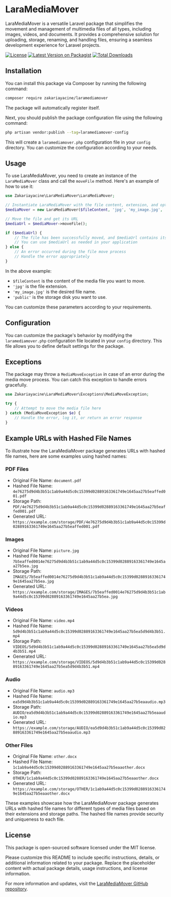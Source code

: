 # LaraMediaMover

LaraMediaMover is a versatile Laravel package that simplifies the movement and management of multimedia files of all types, including images, videos, and documents. It provides a comprehensive solution for uploading, storage, renaming, and handling files, ensuring a seamless development experience for Laravel projects.

[![License](https://img.shields.io/badge/license-MIT-blue.svg)](https://github.com/zakariayacine/laramediamover/blob/main/LICENSE)
[![Latest Version on Packagist](https://img.shields.io/packagist/v/zakariayacine/laramediamover.svg)](https://packagist.org/packages/zakariayacine/laramediamover)
[![Total Downloads](https://img.shields.io/packagist/dt/zakariayacine/laramediamover.svg)](https://packagist.org/packages/zakariayacine/laramediamover)

## Installation

You can install this package via Composer by running the following command:

```bash
composer require zakariayacine/laramediamover
```

The package will automatically register itself.

Next, you should publish the package configuration file using the following command:

```bash
php artisan vendor:publish --tag=laramediamover-config
```

This will create a `laramediamover.php` configuration file in your `config` directory. You can customize the configuration according to your needs.

## Usage

To use LaraMediaMover, you need to create an instance of the `LaraMediaMover` class and call the `moveFile` method. Here's an example of how to use it:

```php
use Zakariayacine\LaraMediaMover\LaraMediaMover;

// Instantiate LaraMediaMover with the file content, extension, and optional parameters
$mediaMover = new LaraMediaMover($fileContent, 'jpg', 'my_image.jpg', 'public');

// Move the file and get its URL
$mediaUrl = $mediaMover->moveFile();

if ($mediaUrl) {
    // The file has been successfully moved, and $mediaUrl contains its URL
    // You can use $mediaUrl as needed in your application
} else {
    // An error occurred during the file move process
    // Handle the error appropriately
}
```

In the above example:

- `$fileContent` is the content of the media file you want to move.
- `'jpg'` is the file extension.
- `'my_image.jpg'` is the desired file name.
- `'public'` is the storage disk you want to use.

You can customize these parameters according to your requirements.

## Configuration

You can customize the package's behavior by modifying the `laramediamover.php` configuration file located in your `config` directory. This file allows you to define default settings for the package.

## Exceptions

The package may throw a `MediaMoveException` in case of an error during the media move process. You can catch this exception to handle errors gracefully.

```php
use Zakariayacine\LaraMediaMover\Exceptions\MediaMoveException;

try {
    // Attempt to move the media file here
} catch (MediaMoveException $e) {
    // Handle the error, log it, or return an error response
}
```

## Example URLs with Hashed File Names

To illustrate how the LaraMediaMover package generates URLs with hashed file names, here are some examples using hashed names:

### PDF Files

- Original File Name: `document.pdf`
- Hashed File Name: `4e76275d9d4b3b51c1ab9a44d5c0c15399d02889163361749e1645aa27b5eaffed001.pdf`
- Storage Path: `PDF/4e76275d9d4b3b51c1ab9a44d5c0c15399d02889163361749e1645aa27b5eaffed001.pdf`
- Generated URL: `https://example.com/storage/PDF/4e76275d9d4b3b51c1ab9a44d5c0c15399d02889163361749e1645aa27b5eaffed001.pdf`

### Images

- Original File Name: `picture.jpg`
- Hashed File Name: `7b5eaffed0014e76275d9d4b3b51c1ab9a44d5c0c15399d02889163361749e1645aa27b5ea.jpg`
- Storage Path: `IMAGES/7b5eaffed0014e76275d9d4b3b51c1ab9a44d5c0c15399d02889163361749e1645aa27b5ea.jpg`
- Generated URL: `https://example.com/storage/IMAGES/7b5eaffed0014e76275d9d4b3b51c1ab9a44d5c0c15399d02889163361749e1645aa27b5ea.jpg`

### Videos

- Original File Name: `video.mp4`
- Hashed File Name: `5d9d4b3b51c1ab9a44d5c0c15399d02889163361749e1645aa27b5ea5d9d4b3b51.mp4`
- Storage Path: `VIDEOS/5d9d4b3b51c1ab9a44d5c0c15399d02889163361749e1645aa27b5ea5d9d4b3b51.mp4`
- Generated URL: `https://example.com/storage/VIDEOS/5d9d4b3b51c1ab9a44d5c0c15399d02889163361749e1645aa27b5ea5d9d4b3b51.mp4`

### Audio

- Original File Name: `audio.mp3`
- Hashed File Name: `ea5d9d4b3b51c1ab9a44d5c0c15399d02889163361749e1645aa27b5eaaudio.mp3`
- Storage Path: `AUDIO/ea5d9d4b3b51c1ab9a44d5c0c15399d02889163361749e1645aa27b5eaaudio.mp3`
- Generated URL: `https://example.com/storage/AUDIO/ea5d9d4b3b51c1ab9a44d5c0c15399d02889163361749e1645aa27b5eaaudio.mp3`

### Other Files

- Original File Name: `other.docx`
- Hashed File Name: `1c1ab9a44d5c0c15399d02889163361749e1645aa27b5eaaother.docx`
- Storage Path: `OTHER/1c1ab9a44d5c0c15399d02889163361749e1645aa27b5eaaother.docx`
- Generated URL: `https://example.com/storage/OTHER/1c1ab9a44d5c0c15399d02889163361749e1645aa27b5eaaother.docx`

These examples showcase how the LaraMediaMover package generates URLs with hashed file names for different types of media files based on their extensions and storage paths. The hashed file names provide security and uniqueness to each file.

## License

This package is open-sourced software licensed under the MIT license.

Please customize this README to include specific instructions, details, or additional information related to your package. Replace the placeholder content with actual package details, usage instructions, and license information.

For more information and updates, visit the [LaraMediaMover GitHub repository](https://github.com/zakariayacine/laramediamover).
